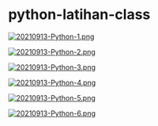 ﻿# python-latihan-class
[![20210913-Python-1.png](https://i.postimg.cc/bY1bvDn7/20210913-Python-1.png)](https://postimg.cc/DmymjzB6)

[![20210913-Python-2.png](https://i.postimg.cc/SNrMWBDV/20210913-Python-2.png)](https://postimg.cc/RNWhmDrn)

[![20210913-Python-3.png](https://i.postimg.cc/2SSBT0tY/20210913-Python-3.png)](https://postimg.cc/D8RZwPFp)

[![20210913-Python-4.png](https://i.postimg.cc/YS4LBhky/20210913-Python-4.png)](https://postimg.cc/3yTxgrkg)

[![20210913-Python-5.png](https://i.postimg.cc/HxXJjRrw/20210913-Python-5.png)](https://postimg.cc/LY44byB5)

[![20210913-Python-6.png](https://i.postimg.cc/cCWv3h3V/20210913-Python-6.png)](https://postimg.cc/G8M3wkqQ)

